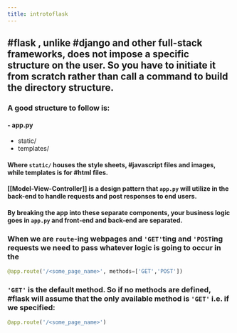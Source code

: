 ```yaml
---
title: introtoflask
---
```


## #flask , unlike #django and other full-stack frameworks, does not impose a specific structure on the user. So you have to initiate it from scratch rather than call a command to build the directory structure. 

### A good structure to follow is:
#### - app.py
- static/
- templates/
#### Where `static/` houses the style sheets, #javascript files and images, while templates is for #html files.
#### [[Model-View-Controller]] is a design pattern that `app.py` will utilize in the back-end to handle requests and post responses to end users.
#### By breaking the app into these separate components, your business logic goes in `app.py` and front-end and back-end are separated.
### When we are `route`-ing webpages and `'GET'`ting and `'POST`ing requests we need to pass whatever logic is going to occur in the 
```python 
@app.route('/<some_page_name>', methods=['GET','POST'])
```
### `'GET'` is the default method. So if no methods are defined, #flask will assume that the only available method is `'GET'` i.e. if we specified:
```python 
@app.route('/<some_page_name>')
```
###
###
